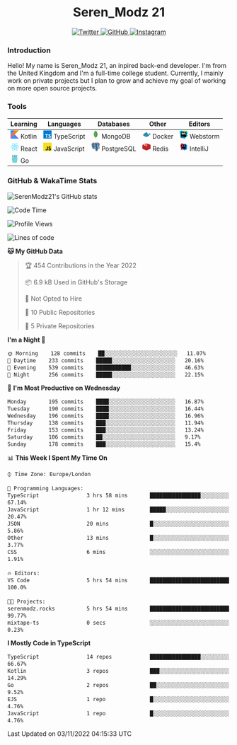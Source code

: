 <div align="center">
  <h1>Seren_Modz 21</h1>
  <a href="https://twitter.com/SerenModz21">
    <img alt="Twitter" src="https://img.shields.io/badge/twitter%20-%231DA1F2.svg?&style=for-the-badge&logo=Twitter&logoColor=white">
  </a>
  <a href="https://github.com/SerenModz21">
    <img alt="GitHub" src="https://img.shields.io/badge/github%20-%23121011.svg?&style=for-the-badge&logo=github&logoColor=white">
  </a>
  <a href="https://www.instagram.com/serenmodz21">
    <img alt="Instagram" src="https://img.shields.io/badge/instagram%20-%23E4405F.svg?&style=for-the-badge&logo=Instagram&logoColor=white">
  </a>
</div>

### Introduction

Hello! My name is Seren_Modz 21, an inpired back-end developer. I'm from the United Kingdom and I'm a full-time college student. Currently, I mainly work on private projects but I plan to grow and achieve my goal of working on more open source projects. 

### Tools

 **Learning**                                        | **Languages**                                               | **Databases**                                               | **Other**                                           | **Editors**                                                  
-----------------------------------------------------|-------------------------------------------------------------|-------------------------------------------------------------|-----------------------------------------------------|--------------------------------------------------------------
 <img width="19px" src="./assets/kotlin.svg"> Kotlin | <img width="19px" src="./assets/typescript.svg"> TypeScript | <img width="19px" src="./assets/mongodb.svg"> MongoDB       | <img width="19px" src="./assets/docker.svg"> Docker | <img width="19px" src="./assets/webstorm.svg"> Webstorm      
 <img width="19px" src="./assets/react.svg"> React   | <img width="19px" src="./assets/javascript.svg"> JavaScript | <img width="19px" src="./assets/postgresql.svg"> PostgreSQL | <img width="19px" src="./assets/redis.svg"> Redis   | <img width="19px" src="./assets/intellij-idea.svg"> IntelliJ
 <img width="19px" src="./assets/go.svg"> Go         |                                                             |                                                             |                                                     |                                                                                                               

### GitHub & WakaTime Stats

![SerenModz21's GitHub stats](https://github-readme-stats.vercel.app/api?username=SerenModz21&show_icons=true&theme=dark)

<!--START_SECTION:waka-->
![Code Time](http://img.shields.io/badge/Code%20Time-1%2C591%20hrs%2051%20mins-blue)

![Profile Views](http://img.shields.io/badge/Profile%20Views-5-blue)

![Lines of code](https://img.shields.io/badge/From%20Hello%20World%20I%27ve%20Written-15%20Thousand%20lines%20of%20code-blue)

**🐱 My GitHub Data** 

> 🏆 454 Contributions in the Year 2022
 > 
> 📦 6.9 kB Used in GitHub's Storage 
 > 
> 🚫 Not Opted to Hire
 > 
> 📜 10 Public Repositories 
 > 
> 🔑 5 Private Repositories  
 > 
**I'm a Night 🦉** 

```text
🌞 Morning    128 commits    ██░░░░░░░░░░░░░░░░░░░░░░░   11.07% 
🌆 Daytime    233 commits    █████░░░░░░░░░░░░░░░░░░░░   20.16% 
🌃 Evening    539 commits    ███████████░░░░░░░░░░░░░░   46.63% 
🌙 Night      256 commits    █████░░░░░░░░░░░░░░░░░░░░   22.15%

```
📅 **I'm Most Productive on Wednesday** 

```text
Monday       195 commits    ████░░░░░░░░░░░░░░░░░░░░░   16.87% 
Tuesday      190 commits    ████░░░░░░░░░░░░░░░░░░░░░   16.44% 
Wednesday    196 commits    ████░░░░░░░░░░░░░░░░░░░░░   16.96% 
Thursday     138 commits    ███░░░░░░░░░░░░░░░░░░░░░░   11.94% 
Friday       153 commits    ███░░░░░░░░░░░░░░░░░░░░░░   13.24% 
Saturday     106 commits    ██░░░░░░░░░░░░░░░░░░░░░░░   9.17% 
Sunday       178 commits    ███░░░░░░░░░░░░░░░░░░░░░░   15.4%

```


📊 **This Week I Spent My Time On** 

```text
⌚︎ Time Zone: Europe/London

💬 Programming Languages: 
TypeScript               3 hrs 58 mins       ████████████████░░░░░░░░░   67.14% 
JavaScript               1 hr 12 mins        █████░░░░░░░░░░░░░░░░░░░░   20.47% 
JSON                     20 mins             █░░░░░░░░░░░░░░░░░░░░░░░░   5.86% 
Other                    13 mins             █░░░░░░░░░░░░░░░░░░░░░░░░   3.77% 
CSS                      6 mins              ░░░░░░░░░░░░░░░░░░░░░░░░░   1.91%

🔥 Editors: 
VS Code                  5 hrs 54 mins       █████████████████████████   100.0%

🐱‍💻 Projects: 
serenmodz.rocks          5 hrs 54 mins       █████████████████████████   99.77% 
mixtape-ts               0 secs              ░░░░░░░░░░░░░░░░░░░░░░░░░   0.23%

```

**I Mostly Code in TypeScript** 

```text
TypeScript               14 repos            ████████████████░░░░░░░░░   66.67% 
Kotlin                   3 repos             ███░░░░░░░░░░░░░░░░░░░░░░   14.29% 
Go                       2 repos             ██░░░░░░░░░░░░░░░░░░░░░░░   9.52% 
EJS                      1 repo              █░░░░░░░░░░░░░░░░░░░░░░░░   4.76% 
JavaScript               1 repo              █░░░░░░░░░░░░░░░░░░░░░░░░   4.76%

```



 Last Updated on 03/11/2022 04:15:33 UTC
<!--END_SECTION:waka-->
